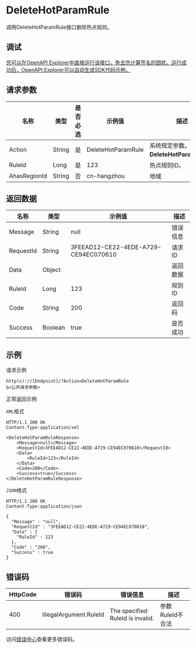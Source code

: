 # DeleteHotParamRule

调用DeleteHotParamRule接口删除热点规则。

## 调试

[您可以在OpenAPI Explorer中直接运行该接口，免去您计算签名的困扰。运行成功后，OpenAPI Explorer可以自动生成SDK代码示例。](https://api.aliyun.com/#product=ahas-openapi&api=DeleteHotParamRule&type=RPC&version=2019-09-01)

## 请求参数

|名称|类型|是否必选|示例值|描述|
|--|--|----|---|--|
|Action|String|是|DeleteHotParamRule|系统规定参数。取值：**DeleteHotParamRule**。 |
|RuleId|Long|是|123|热点规则ID。 |
|AhasRegionId|String|否|cn-hangzhou|地域 |

## 返回数据

|名称|类型|示例值|描述|
|--|--|---|--|
|Message|String|null|错误信息 |
|RequestId|String|3FEEAD12-CE22-4EDE-A729-CE94EC070610|请求ID |
|Data|Object| |返回数据 |
|RuleId|Long|123|规则ID |
|Code|String|200|返回码 |
|Success|Boolean|true|是否成功 |

## 示例

请求示例

```
http(s)://[Endpoint]/?Action=DeleteHotParamRule
&<公共请求参数>
```

正常返回示例

`XML`格式

```
HTTP/1.1 200 OK
Content-Type:application/xml

<DeleteHotParamRuleResponse>
    <Message>null</Message>
    <RequestId>3FEEAD12-CE22-4EDE-A729-CE94EC070610</RequestId>
    <Data>
        <RuleId>123</RuleId>
    </Data>
    <Code>200</Code>
    <Success>true</Success>
</DeleteHotParamRuleResponse>
```

`JSON`格式

```
HTTP/1.1 200 OK
Content-Type:application/json

{
  "Message" : "null",
  "RequestId" : "3FEEAD12-CE22-4EDE-A729-CE94EC070610",
  "Data" : {
    "RuleId" : 123
  },
  "Code" : "200",
  "Success" : true
}
```

## 错误码

|HttpCode|错误码|错误信息|描述|
|--------|---|----|--|
|400|IllegalArgument.RuleId|The specified RuleId is invalid.|参数RuleId不合法|

访问[错误中心](https://error-center.aliyun.com/status/product/ahas-openapi)查看更多错误码。

